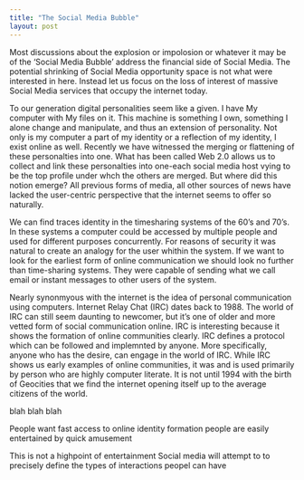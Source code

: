 ```yaml
---
title: "The Social Media Bubble"
layout: post
---
```


Most discussions about the explosion or impolosion or whatever it may be of the ‘Social Media Bubble’ address the financial side of Social Media. The potential shrinking of Social Media opportunity space is not what were interested in here. Instead let us focus on the loss of interest of massive Social Media services that occupy the internet today.

To our generation digital personalities seem like a given. I have My computer with My files on it. This machine is something I own, something I alone change and manipulate, and thus an extension of personality. Not only is my computer a part of my identity or a reflection of my identity, I exist online as well. Recently we have witnessed the merging or flattening of these personalties into one. What has been called Web 2.0 allows us to collect and link these personalties into one-each social media host vying to be the top profile under whch the others are merged. But where did this notion emerge? All previous forms of media, all other sources of news have lacked the user-centric perspective that the internet seems to offer so naturally.

We can find traces identity in the timesharing systems of the 60’s and 70’s. In these systems a computer could be accessed by multiple people and used for different purposes concurrently. For reasons of security it was natural to create an analogy for the user whithin the system. If we want to look for the earliest form of online communication we should look no further than time-sharing systems. They were capable of sending what we call email or instant messages to other users of the system.

Nearly synonmyous with the internet is the idea of personal communication using computers. Internet Relay Chat (IRC) dates back to 1988. The world of IRC can still seem daunting to newcomer, but it’s one of older and more vetted form of social communication online. IRC is interesting because it shows the formation of online communities clearly. IRC defines a protocol which can be followed and implemnted by anyone. More specifically, anyone who has the desire, can engage in the world of IRC. While IRC shows us early examples of online communities, it was and is used primarily by person who are highly computer literate. It is not until 1994 with the birth of Geocities that we find the internet opening itself up to the average citizens of the world.

blah blah blah

People want fast access to online identity formation people are easily entertained by quick amusement

This is not a highpoint of entertainment Social media will attempt to to precisely define the types of interactions peopel can have
